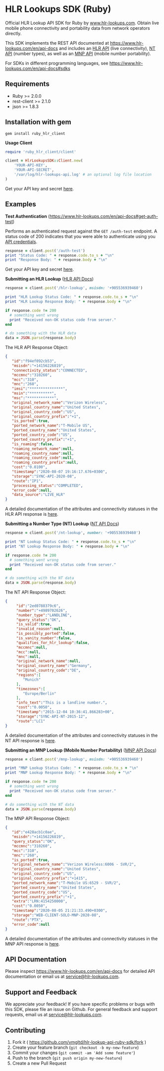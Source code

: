# HLR Lookups SDK (Ruby)

Official HLR Lookup API SDK for Ruby by www.hlr-lookups.com. Obtain live mobile phone connectivity and portability data from network operators directly.

This SDK implements the REST API documented at https://www.hlr-lookups.com/en/api-docs and includes an [HLR API](https://www.hlr-lookups.com/en/api-docs#post-hlr-lookup) (live connectivity), [NT API](https://www.hlr-lookups.com/en/api-docs#post-nt-lookup) (number types), as well as an [MNP API](https://www.hlr-lookups.com/en/api-docs#post-mnp-lookup) (mobile number portability).

For SDKs in different programming languages, see https://www.hlr-lookups.com/en/api-docs#sdks

Requirements
------------
* Ruby >= 2.0.0
* rest-client >= 2.1.0
* json >= 1.8.3

Installation with gem
---------------------
`gem install ruby_hlr_client`

**Usage Client**
```ruby
require 'ruby_hlr_client/client'

client = HlrLookupsSDK::Client.new(
    'YOUR-API-KEY',
    'YOUR-API-SECRET',
    '/var/log/hlr-lookups-api.log' # an optional log file location
)
```
Get your API key and secret [here](https://www.hlr-lookups.com/en/api-settings).

## Examples

**Test Authentication** (https://www.hlr-lookups.com/en/api-docs#get-auth-test)

Performs an authenticated request against the `GET /auth-test` endpoint. A status code of 200 indicates that you were able to authenticate using you [API credentials](https://www.hlr-lookups.com/en/api-settings#authSettings).

```ruby
response = client.post('/auth-test')
print "Status Code: " + response.code.to_s + "\n"
print "Response Body: " + response.body + "\n"
```

Get your API key and secret [here](https://www.hlr-lookups.com/en/api-settings).

**Submitting an HLR Lookup** ([HLR API Docs](https://www.hlr-lookups.com/en/api-docs#post-hlr-lookup))

```ruby
response = client.post('/hlr-lookup', msisdn: '+905536939460')

print "HLR Lookup Status Code: " + response.code.to_s + "\n"
print "HLR Lookup Response Body: " + response.body + "\n"

if response.code != 200
  # something went wrong
  print "Received non-OK status code from server."
end

# do something with the HLR data
data = JSON.parse(response.body)
```

The HLR API Response Object:

```json
{
   "id":"f94ef092cb53",
   "msisdn":"+14156226819",
   "connectivity_status":"CONNECTED",
   "mccmnc":"310260",
   "mcc":"310",
   "mnc":"260",
   "imsi":"***************",
   "msin":"**********",
   "msc":"************",
   "original_network_name":"Verizon Wireless",
   "original_country_name":"United States",
   "original_country_code":"US",
   "original_country_prefix":"+1",
   "is_ported":true,
   "ported_network_name":"T-Mobile US",
   "ported_country_name":"United States",
   "ported_country_code":"US",
   "ported_country_prefix":"+1",
   "is_roaming":false,
   "roaming_network_name":null,
   "roaming_country_name":null,
   "roaming_country_code":null,
   "roaming_country_prefix":null,
   "cost":"0.0100",
   "timestamp":"2020-08-07 19:16:17.676+0300",
   "storage":"SYNC-API-2020-08",
   "route":"IP1",
   "processing_status":"COMPLETED",
   "error_code":null,
   "data_source":"LIVE_HLR"
}
```

A detailed documentation of the attributes and connectivity statuses in the HLR API response is [here](https://www.hlr-lookups.com/en/api-docs#post-hlr-lookup).

**Submitting a Number Type (NT) Lookup** ([NT API Docs](https://www.hlr-lookups.com/en/api-docs#post-nt-lookup))

```ruby
response = client.post('/nt-lookup', number: '+905536939460')

print "NT Lookup Status Code: " + response.code.to_s + "\n"
print "NT Lookup Response Body: " + response.body + "\n"

if response.code != 200
  # something went wrong
  print "Received non-OK status code from server."
end

# do something with the NT data
data = JSON.parse(response.body)
```

The NT API Response Object:

```json
{
     "id":"2ed0788379c6",
     "number":"+4989702626",
     "number_type":"LANDLINE",
     "query_status":"OK",
     "is_valid":true,
     "invalid_reason":null,
     "is_possibly_ported":false,
     "is_vanity_number":false,
     "qualifies_for_hlr_lookup":false,
     "mccmnc":null,
     "mcc":null,
     "mnc":null,
     "original_network_name":null,
     "original_country_name":"Germany",
     "original_country_code":"DE",
     "regions":[
        "Munich"
     ],
     "timezones":[
        "Europe/Berlin"
     ],
     "info_text":"This is a landline number.",
     "cost":"0.0050",
     "timestamp":"2015-12-04 10:36:41.866283+00",
     "storage":"SYNC-API-NT-2015-12",
     "route":"LC1"
}
```

A detailed documentation of the attributes and connectivity statuses in the NT API response is [here](https://www.hlr-lookups.com/en/api-docs#post-nt-lookup).

**Submitting an MNP Lookup (Mobile Number Portability)** ([MNP API Docs](https://www.hlr-lookups.com/en/api-docs#post-mnp-lookup))

```ruby
response = client.post('/mnp-lookup', msisdn: '+905536939460')

print "MNP Lookup Status Code: " + response.code.to_s + "\n"
print "MNP Lookup Response Body: " + response.body + "\n"

if response.code != 200
  # something went wrong
  print "Received non-OK status code from server."
end

# do something with the NT data
data = JSON.parse(response.body)
```

The MNP API Response Object:

```json
{
   "id":"e428acb1c0ae",
   "msisdn":"+14156226819",
   "query_status":"OK",
   "mccmnc":"310260",
   "mcc":"310",
   "mnc":"260",
   "is_ported":true,
   "original_network_name":"Verizon Wireless:6006 - SVR/2",
   "original_country_name":"United States",
   "original_country_code":"US",
   "original_country_prefix":"+1415",
   "ported_network_name":"T-Mobile US:6529 - SVR/2",
   "ported_country_name":"United States",
   "ported_country_code":"US",
   "ported_country_prefix":"+1",
   "extra":"LRN:4154250000",
   "cost":"0.0050",
   "timestamp":"2020-08-05 21:21:33.490+0300",
   "storage":"WEB-CLIENT-SOLO-MNP-2020-08",
   "route":"PTX",
   "error_code":null
}
```

A detailed documentation of the attributes and connectivity statuses in the MNP API response is [here](https://www.hlr-lookups.com/en/api-docs#post-mnp-lookup).

API Documentation
-----------------
Please inspect https://www.hlr-lookups.com/en/api-docs for detailed API documentation or email us at service@hlr-lookups.com.

Support and Feedback
--------------------
We appreciate your feedback! If you have specific problems or bugs with this SDK, please file an issue on Github. For general feedback and support requests, email us at service@hlr-lookups.com.

Contributing
------------

1. Fork it ( https://github.com/vmgltd/hlr-lookup-api-ruby-sdk/fork )
2. Create your feature branch (`git checkout -b my-new-feature`)
3. Commit your changes (`git commit -am 'Add some feature'`)
4. Push to the branch (`git push origin my-new-feature`)
5. Create a new Pull Request